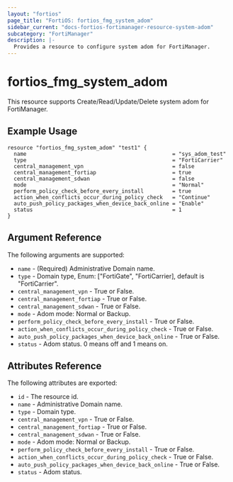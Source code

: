 ```yaml
---
layout: "fortios"
page_title: "FortiOS: fortios_fmg_system_adom"
sidebar_current: "docs-fortios-fortimanager-resource-system-adom"
subcategory: "FortiManager"
description: |-
  Provides a resource to configure system adom for FortiManager.
---
```


# fortios_fmg_system_adom
This resource supports Create/Read/Update/Delete system adom for FortiManager.

## Example Usage
```hcl
resource "fortios_fmg_system_adom" "test1" {
  name                                              = "sys_adom_test"
  type                                              = "FortiCarrier"
  central_management_vpn                            = false
  central_management_fortiap                        = true
  central_management_sdwan                          = false
  mode                                              = "Normal"
  perform_policy_check_before_every_install         = true
  action_when_conflicts_occur_during_policy_check   = "Continue"
  auto_push_policy_packages_when_device_back_online = "Enable"
  status                                            = 1
}
```

## Argument Reference
The following arguments are supported:

* `name` - (Required) Administrative Domain name.
* `type` - Domain type, Enum: ["FortiGate", "FortiCarrier], default is "FortiCarrier".
* `central_management_vpn` - True or False.
* `central_management_fortiap` - True or False.
* `central_management_sdwan` - True or False.
* `mode` - Adom mode: Normal or Backup.
* `perform_policy_check_before_every_install` - True or False.
* `action_when_conflicts_occur_during_policy_check` - True or False.
* `auto_push_policy_packages_when_device_back_online` - True or False.
* `status` - Adom status. 0 means off and 1 means on.

## Attributes Reference
The following attributes are exported:

* `id` - The resource id.
* `name` - Administrative Domain name.
* `type` - Domain type.
* `central_management_vpn` - True or False.
* `central_management_fortiap` - True or False.
* `central_management_sdwan` - True or False.
* `mode` - Adom mode: Normal or Backup.
* `perform_policy_check_before_every_install` - True or False.
* `action_when_conflicts_occur_during_policy_check` - True or False.
* `auto_push_policy_packages_when_device_back_online` - True or False.
* `status` - Adom status.
